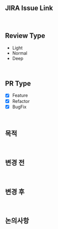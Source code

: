 ## JIRA Issue Link

<br>

## Review Type
- Light
- Normal
- Deep
<br>

## PR Type
- [x] Feature
- [x] Refactor
- [x] BugFix
<br>

## 목적
<br>

## 변경 전
<br>

## 변경 후
<br>

## 논의사항
<br>
